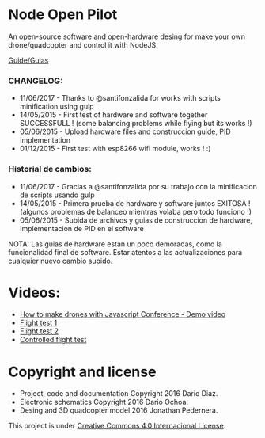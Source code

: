 # Node Open Pilot
An open-source software and open-hardware desing for make your own drone/quadcopter and control it with NodeJS.

[Guide/Guias](https://github.com/darioodiaz/node-open-pilot/wiki)

### CHANGELOG:

* 11/06/2017 - Thanks to @santifonzalida for works with scripts minification using gulp
* 14/05/2015 - First test of hardware and software together SUCCESSFULL ! (some balancing problems while flying but its works !)
* 05/06/2015 - Upload hardware files and construccion guide, PID implementation
* 01/12/2015 - First test with esp8266 wifi module, works ! :)

### Historial de cambios:

* 11/06/2017 - Gracias a @santifonzalida por su trabajo con la minificacion de scripts usando gulp
* 14/05/2015 - Primera prueba de hardware y software juntos EXITOSA ! (algunos problemas de balanceo mientras volaba pero todo funciono !)
* 05/06/2015 - Subida de archivos y guias de construccion de hardware, implementacion de PID en el software

NOTA: Las guias de hardware estan un poco demoradas, como la funcionalidad final de software. Estar atentos a las actualizaciones para cualquier nuevo cambio subido.

# Videos:

* [How to make drones with Javascript Conference - Demo video](https://www.youtube.com/watch?v=PTchXL5T090)
* [Flight test 1](https://www.youtube.com/watch?v=DoXzZh1q8Hc)
* [Flight test 2](https://www.youtube.com/watch?v=bivjg05sj5Y)
* [Controlled flight test](https://www.youtube.com/watch?v=Cx6uZZTDjpI)

# Copyright and license

* Project, code and documentation Copyright 2016 Dario Diaz. 
* Electronic schematics Copyright 2016 Dario Ochoa.
* Desing and 3D quadcopter model 2016 Jonathan Pedernera.

This project is under [Creative Commons 4.0 Internacional License](http://creativecommons.org/licenses/by-nc-sa/4.0/).
